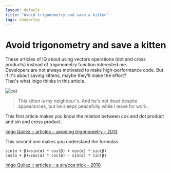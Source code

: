 ```yaml
---
layout: default
title: "Avoid trigonometry and save a kitten"
tags: shadertoy
---
```


# Avoid trigonometry and save a kitten

These articles of IQ about using vectors operations (dot and cross products) instead of trigonometry function interested me.  
Developers are not always motivated to make high-performance code. But if it's about saving kittens, maybe they'll make the effort?  
That's what Inigo thinks in this article.  

![cat](https://sylvain69780.github.io/assets/images/pitchou_sleeping.jpg)  

> This kitten is my neighbour's. And he's not dead despite appearances, but he sleeps peacefully while I leave for work.

This first article makes you know the relation between cos and dot product and sin and cross product.  

[Inigo Quilez   ::   articles  ::   avoiding trigonometry - 2013](https://iquilezles.org/www/articles/noacos/noacos.htm)  

This second one makes you understand the formulas   

```
sin(α + β)=sin(α) * cos(β) + cos(α) * sin(β)
cos(α + β)=cos(α) * cos(β) - sin(α) * sin(β)
```

[Inigo Quilez   ::   articles  ::   a sin/cos trick - 2010](https://iquilezles.org/www/articles/sincos/sincos.htm)  

